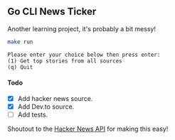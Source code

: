 ## Go CLI News Ticker

Another learning project, it's probably a bit messy!

```sh
make run
```

```
Please enter your choice below then press enter:
(1) Get top stories from all sources
(q) Quit
```

#### Todo
- [x] Add hacker news source.
- [x] Add Dev.to source.
- [ ] Add tests.

Shoutout to the [Hacker News API](https://github.com/HackerNews/API) for making this easy!